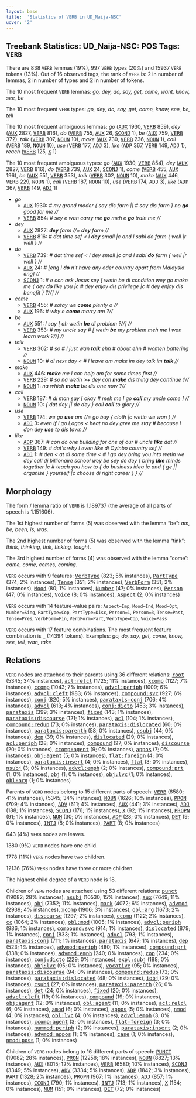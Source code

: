 ```yaml
---
layout: base
title:  'Statistics of VERB in UD_Naija-NSC'
udver: '2'
---
```


## Treebank Statistics: UD_Naija-NSC: POS Tags: `VERB`

There are 838 `VERB` lemmas (19%), 997 `VERB` types (20%) and 15937 `VERB` tokens (13%).
Out of 16 observed tags, the rank of `VERB` is: 2 in number of lemmas, 2 in number of types and 2 in number of tokens.

The 10 most frequent `VERB` lemmas: <em>go, dey, do, say, get, come, want, know, see, be</em>

The 10 most frequent `VERB` types:  <em>go, dey, do, say, get, come, know, see, be, tell</em>

The 10 most frequent ambiguous lemmas: <em>go</em> (<tt><a href="pcm_nsc-pos-AUX.html">AUX</a></tt> 1930, <tt><a href="pcm_nsc-pos-VERB.html">VERB</a></tt> 859), <em>dey</em> (<tt><a href="pcm_nsc-pos-AUX.html">AUX</a></tt> 2827, <tt><a href="pcm_nsc-pos-VERB.html">VERB</a></tt> 816), <em>do</em> (<tt><a href="pcm_nsc-pos-VERB.html">VERB</a></tt> 755, <tt><a href="pcm_nsc-pos-AUX.html">AUX</a></tt> 26, <tt><a href="pcm_nsc-pos-SCONJ.html">SCONJ</a></tt> 1), <em>be</em> (<tt><a href="pcm_nsc-pos-AUX.html">AUX</a></tt> 759, <tt><a href="pcm_nsc-pos-VERB.html">VERB</a></tt> 372), <em>talk</em> (<tt><a href="pcm_nsc-pos-VERB.html">VERB</a></tt> 307, <tt><a href="pcm_nsc-pos-NOUN.html">NOUN</a></tt> 10), <em>make</em> (<tt><a href="pcm_nsc-pos-AUX.html">AUX</a></tt> 730, <tt><a href="pcm_nsc-pos-VERB.html">VERB</a></tt> 236, <tt><a href="pcm_nsc-pos-NOUN.html">NOUN</a></tt> 1), <em>call</em> (<tt><a href="pcm_nsc-pos-VERB.html">VERB</a></tt> 189, <tt><a href="pcm_nsc-pos-NOUN.html">NOUN</a></tt> 10), <em>use</em> (<tt><a href="pcm_nsc-pos-VERB.html">VERB</a></tt> 177, <tt><a href="pcm_nsc-pos-ADJ.html">ADJ</a></tt> 3), <em>like</em> (<tt><a href="pcm_nsc-pos-ADP.html">ADP</a></tt> 367, <tt><a href="pcm_nsc-pos-VERB.html">VERB</a></tt> 149, <tt><a href="pcm_nsc-pos-ADJ.html">ADJ</a></tt> 1), <em>reach</em> (<tt><a href="pcm_nsc-pos-VERB.html">VERB</a></tt> 125, <tt><a href="pcm_nsc-pos-X.html">X</a></tt> 1)

The 10 most frequent ambiguous types:  <em>go</em> (<tt><a href="pcm_nsc-pos-AUX.html">AUX</a></tt> 1930, <tt><a href="pcm_nsc-pos-VERB.html">VERB</a></tt> 854), <em>dey</em> (<tt><a href="pcm_nsc-pos-AUX.html">AUX</a></tt> 2827, <tt><a href="pcm_nsc-pos-VERB.html">VERB</a></tt> 816), <em>do</em> (<tt><a href="pcm_nsc-pos-VERB.html">VERB</a></tt> 739, <tt><a href="pcm_nsc-pos-AUX.html">AUX</a></tt> 24, <tt><a href="pcm_nsc-pos-SCONJ.html">SCONJ</a></tt> 1), <em>come</em> (<tt><a href="pcm_nsc-pos-VERB.html">VERB</a></tt> 455, <tt><a href="pcm_nsc-pos-AUX.html">AUX</a></tt> 196), <em>be</em> (<tt><a href="pcm_nsc-pos-AUX.html">AUX</a></tt> 551, <tt><a href="pcm_nsc-pos-VERB.html">VERB</a></tt> 353), <em>talk</em> (<tt><a href="pcm_nsc-pos-VERB.html">VERB</a></tt> 302, <tt><a href="pcm_nsc-pos-NOUN.html">NOUN</a></tt> 10), <em>make</em> (<tt><a href="pcm_nsc-pos-AUX.html">AUX</a></tt> 446, <tt><a href="pcm_nsc-pos-VERB.html">VERB</a></tt> 229, <tt><a href="pcm_nsc-pos-NOUN.html">NOUN</a></tt> 1), <em>call</em> (<tt><a href="pcm_nsc-pos-VERB.html">VERB</a></tt> 187, <tt><a href="pcm_nsc-pos-NOUN.html">NOUN</a></tt> 10), <em>use</em> (<tt><a href="pcm_nsc-pos-VERB.html">VERB</a></tt> 174, <tt><a href="pcm_nsc-pos-ADJ.html">ADJ</a></tt> 3), <em>like</em> (<tt><a href="pcm_nsc-pos-ADP.html">ADP</a></tt> 367, <tt><a href="pcm_nsc-pos-VERB.html">VERB</a></tt> 149, <tt><a href="pcm_nsc-pos-ADJ.html">ADJ</a></tt> 1)


* <em>go</em>
  * <tt><a href="pcm_nsc-pos-AUX.html">AUX</a></tt> 1930: <em># my grand moder { say dis farm || # say dis farm } no <b>go</b> good for me //</em>
  * <tt><a href="pcm_nsc-pos-VERB.html">VERB</a></tt> 854: <em># sey e wan carry me <b>go</b> meh e <b>go</b> train me //</em>
* <em>dey</em>
  * <tt><a href="pcm_nsc-pos-AUX.html">AUX</a></tt> 2827: <em><b>dey</b> farm //= <b>dey</b> farm //</em>
  * <tt><a href="pcm_nsc-pos-VERB.html">VERB</a></tt> 816: <em># dat time sef < I <b>dey</b> small |c and I sabi do farm { well |r well } //</em>
* <em>do</em>
  * <tt><a href="pcm_nsc-pos-VERB.html">VERB</a></tt> 739: <em># dat time sef < I dey small |c and I sabi <b>do</b> farm { well |r well } //</em>
  * <tt><a href="pcm_nsc-pos-AUX.html">AUX</a></tt> 24: <em># [eng I <b>do</b> n't have any oder country apart from Malaysia eng] //</em>
  * <tt><a href="pcm_nsc-pos-SCONJ.html">SCONJ</a></tt> 1: <em># e con ask Jesus sey [ wetin be di condition wey go make me { dey <b>do</b> like you |c # dey enjoy dis privilege |c # dey enjoy dis benefit } ?//] //</em>
* <em>come</em>
  * <tt><a href="pcm_nsc-pos-VERB.html">VERB</a></tt> 455: <em># sotay we <b>come</b> plenty o //</em>
  * <tt><a href="pcm_nsc-pos-AUX.html">AUX</a></tt> 196: <em># why e <b>come</b> marry am ?//</em>
* <em>be</em>
  * <tt><a href="pcm_nsc-pos-AUX.html">AUX</a></tt> 551: <em>I say [ ah wetin <b>be</b> di problem ?//] //</em>
  * <tt><a href="pcm_nsc-pos-VERB.html">VERB</a></tt> 353: <em># my uncle say # [ wetin <b>be</b> my problem meh me I wan learn work ?//] //</em>
* <em>talk</em>
  * <tt><a href="pcm_nsc-pos-VERB.html">VERB</a></tt> 302: <em># so # I just wan <b>talk</b> ehn # about ehn # women battering //</em>
  * <tt><a href="pcm_nsc-pos-NOUN.html">NOUN</a></tt> 10: <em># di next day < # I leave am make im dey talk im <b>talk</b> //</em>
* <em>make</em>
  * <tt><a href="pcm_nsc-pos-AUX.html">AUX</a></tt> 446: <em><b>make</b> me I con help am for some times first //</em>
  * <tt><a href="pcm_nsc-pos-VERB.html">VERB</a></tt> 229: <em># so na wetin >+ dey con <b>make</b> dis thing dey continue ?//</em>
  * <tt><a href="pcm_nsc-pos-NOUN.html">NOUN</a></tt> 1: <em>na which <b>make</b> be dis one now ?//</em>
* <em>call</em>
  * <tt><a href="pcm_nsc-pos-VERB.html">VERB</a></tt> 187: <em># di man say [ okay # meh me I go <b>call</b> my uncle come ] //</em>
  * <tt><a href="pcm_nsc-pos-NOUN.html">NOUN</a></tt> 10: <em>{ dat dey || de dey } call <b>call</b> to glory //</em>
* <em>use</em>
  * <tt><a href="pcm_nsc-pos-VERB.html">VERB</a></tt> 174: <em>we go <b>use</b> am //= go buy { cloth |c wetin we wan } //</em>
  * <tt><a href="pcm_nsc-pos-ADJ.html">ADJ</a></tt> 3: <em>even if I go Lagos < heat no dey gree me stay # because I don dey <b>use</b> to dis town //</em>
* <em>like</em>
  * <tt><a href="pcm_nsc-pos-ADP.html">ADP</a></tt> 367: <em># con do one building for one of our # uncle <b>like</b> dat //</em>
  * <tt><a href="pcm_nsc-pos-VERB.html">VERB</a></tt> 149: <em># dat's why I even <b>like</b> di Oyinbo country sef //</em>
  * <tt><a href="pcm_nsc-pos-ADJ.html">ADJ</a></tt> 1: <em># den < at di same time < # I go dey bring you into wetin we dey call di billionaire school wey be sey de dey { bring <b>like</b> minds together |c # teach you how to { do business idea |c and { ge || organise } yourself |c choose di right career } } //</em>

## Morphology

The form / lemma ratio of `VERB` is 1.189737 (the average of all parts of speech is 1.151606).

The 1st highest number of forms (5) was observed with the lemma “be”: <em>am, be, been, is, was</em>.

The 2nd highest number of forms (5) was observed with the lemma “tink”: <em>think, thinking, tink, tinking, tought</em>.

The 3rd highest number of forms (4) was observed with the lemma “come”: <em>came, come, comes, coming</em>.

`VERB` occurs with 9 features: <tt><a href="pcm_nsc-feat-VerbType.html">VerbType</a></tt> (823; 5% instances), <tt><a href="pcm_nsc-feat-PartType.html">PartType</a></tt> (374; 2% instances), <tt><a href="pcm_nsc-feat-Tense.html">Tense</a></tt> (351; 2% instances), <tt><a href="pcm_nsc-feat-VerbForm.html">VerbForm</a></tt> (351; 2% instances), <tt><a href="pcm_nsc-feat-Mood.html">Mood</a></tt> (80; 1% instances), <tt><a href="pcm_nsc-feat-Number.html">Number</a></tt> (47; 0% instances), <tt><a href="pcm_nsc-feat-Person.html">Person</a></tt> (47; 0% instances), <tt><a href="pcm_nsc-feat-Voice.html">Voice</a></tt> (8; 0% instances), <tt><a href="pcm_nsc-feat-Aspect.html">Aspect</a></tt> (2; 0% instances)

`VERB` occurs with 14 feature-value pairs: `Aspect=Imp`, `Mood=Ind`, `Mood=Opt`, `Number=Sing`, `PartType=Cop`, `PartType=Disc`, `Person=1`, `Person=3`, `Tense=Past`, `Tense=Pres`, `VerbForm=Fin`, `VerbForm=Part`, `VerbType=Cop`, `Voice=Pass`

`VERB` occurs with 17 feature combinations.
The most frequent feature combination is `_` (14394 tokens).
Examples: <em>go, do, say, get, come, know, see, tell, wan, take</em>


## Relations

`VERB` nodes are attached to their parents using 36 different relations: <tt><a href="pcm_nsc-dep-root.html">root</a></tt> (5345; 34% instances), <tt><a href="pcm_nsc-dep-acl-relcl.html">acl:relcl</a></tt> (1725; 11% instances), <tt><a href="pcm_nsc-dep-xcomp.html">xcomp</a></tt> (1127; 7% instances), <tt><a href="pcm_nsc-dep-ccomp.html">ccomp</a></tt> (1043; 7% instances), <tt><a href="pcm_nsc-dep-advcl-periph.html">advcl:periph</a></tt> (1009; 6% instances), <tt><a href="pcm_nsc-dep-advcl-cleft.html">advcl:cleft</a></tt> (983; 6% instances), <tt><a href="pcm_nsc-dep-compound-svc.html">compound:svc</a></tt> (927; 6% instances), <tt><a href="pcm_nsc-dep-conj.html">conj</a></tt> (820; 5% instances), <tt><a href="pcm_nsc-dep-parataxis-conj.html">parataxis:conj</a></tt> (706; 4% instances), <tt><a href="pcm_nsc-dep-advcl.html">advcl</a></tt> (613; 4% instances), <tt><a href="pcm_nsc-dep-conj-dicto.html">conj:dicto</a></tt> (453; 3% instances), <tt><a href="pcm_nsc-dep-parataxis.html">parataxis</a></tt> (399; 3% instances), <tt><a href="pcm_nsc-dep-fixed.html">fixed</a></tt> (143; 1% instances), <tt><a href="pcm_nsc-dep-parataxis-discourse.html">parataxis:discourse</a></tt> (121; 1% instances), <tt><a href="pcm_nsc-dep-acl.html">acl</a></tt> (104; 1% instances), <tt><a href="pcm_nsc-dep-compound-redup.html">compound:redup</a></tt> (73; 0% instances), <tt><a href="pcm_nsc-dep-parataxis-dislocated.html">parataxis:dislocated</a></tt> (60; 0% instances), <tt><a href="pcm_nsc-dep-parataxis-parenth.html">parataxis:parenth</a></tt> (58; 0% instances), <tt><a href="pcm_nsc-dep-csubj.html">csubj</a></tt> (44; 0% instances), <tt><a href="pcm_nsc-dep-dep.html">dep</a></tt> (39; 0% instances), <tt><a href="pcm_nsc-dep-dislocated.html">dislocated</a></tt> (29; 0% instances), <tt><a href="pcm_nsc-dep-acl-periph.html">acl:periph</a></tt> (28; 0% instances), <tt><a href="pcm_nsc-dep-compound.html">compound</a></tt> (27; 0% instances), <tt><a href="pcm_nsc-dep-discourse.html">discourse</a></tt> (20; 0% instances), <tt><a href="pcm_nsc-dep-ccomp-agent.html">ccomp:agent</a></tt> (9; 0% instances), <tt><a href="pcm_nsc-dep-appos.html">appos</a></tt> (7; 0% instances), <tt><a href="pcm_nsc-dep-obj-agent.html">obj:agent</a></tt> (5; 0% instances), <tt><a href="pcm_nsc-dep-flat-foreign.html">flat:foreign</a></tt> (4; 0% instances), <tt><a href="pcm_nsc-dep-parataxis-insert.html">parataxis:insert</a></tt> (4; 0% instances), <tt><a href="pcm_nsc-dep-flat.html">flat</a></tt> (3; 0% instances), <tt><a href="pcm_nsc-dep-nsubj.html">nsubj</a></tt> (3; 0% instances), <tt><a href="pcm_nsc-dep-advcl-emph.html">advcl:emph</a></tt> (2; 0% instances), <tt><a href="pcm_nsc-dep-compound-prt.html">compound:prt</a></tt> (1; 0% instances), <tt><a href="pcm_nsc-dep-obj.html">obj</a></tt> (1; 0% instances), <tt><a href="pcm_nsc-dep-obj-lvc.html">obj:lvc</a></tt> (1; 0% instances), <tt><a href="pcm_nsc-dep-obl-arg.html">obl:arg</a></tt> (1; 0% instances)

Parents of `VERB` nodes belong to 15 different parts of speech: <tt><a href="pcm_nsc-pos-VERB.html">VERB</a></tt> (6580; 41% instances),  (5345; 34% instances), <tt><a href="pcm_nsc-pos-NOUN.html">NOUN</a></tt> (1626; 10% instances), <tt><a href="pcm_nsc-pos-PRON.html">PRON</a></tt> (709; 4% instances), <tt><a href="pcm_nsc-pos-ADV.html">ADV</a></tt> (611; 4% instances), <tt><a href="pcm_nsc-pos-AUX.html">AUX</a></tt> (441; 3% instances), <tt><a href="pcm_nsc-pos-ADJ.html">ADJ</a></tt> (188; 1% instances), <tt><a href="pcm_nsc-pos-SCONJ.html">SCONJ</a></tt> (176; 1% instances), <tt><a href="pcm_nsc-pos-X.html">X</a></tt> (92; 1% instances), <tt><a href="pcm_nsc-pos-PROPN.html">PROPN</a></tt> (91; 1% instances), <tt><a href="pcm_nsc-pos-NUM.html">NUM</a></tt> (30; 0% instances), <tt><a href="pcm_nsc-pos-ADP.html">ADP</a></tt> (23; 0% instances), <tt><a href="pcm_nsc-pos-DET.html">DET</a></tt> (9; 0% instances), <tt><a href="pcm_nsc-pos-INTJ.html">INTJ</a></tt> (8; 0% instances), <tt><a href="pcm_nsc-pos-PART.html">PART</a></tt> (8; 0% instances)

643 (4%) `VERB` nodes are leaves.

1380 (9%) `VERB` nodes have one child.

1778 (11%) `VERB` nodes have two children.

12136 (76%) `VERB` nodes have three or more children.

The highest child degree of a `VERB` node is 18.

Children of `VERB` nodes are attached using 53 different relations: <tt><a href="pcm_nsc-dep-punct.html">punct</a></tt> (19082; 28% instances), <tt><a href="pcm_nsc-dep-nsubj.html">nsubj</a></tt> (10530; 15% instances), <tt><a href="pcm_nsc-dep-aux.html">aux</a></tt> (7649; 11% instances), <tt><a href="pcm_nsc-dep-obj.html">obj</a></tt> (7352; 11% instances), <tt><a href="pcm_nsc-dep-mark.html">mark</a></tt> (4072; 6% instances), <tt><a href="pcm_nsc-dep-advmod.html">advmod</a></tt> (2939; 4% instances), <tt><a href="pcm_nsc-dep-xcomp.html">xcomp</a></tt> (1906; 3% instances), <tt><a href="pcm_nsc-dep-obl-arg.html">obl:arg</a></tt> (1673; 2% instances), <tt><a href="pcm_nsc-dep-discourse.html">discourse</a></tt> (1297; 2% instances), <tt><a href="pcm_nsc-dep-ccomp.html">ccomp</a></tt> (1122; 2% instances), <tt><a href="pcm_nsc-dep-cc.html">cc</a></tt> (1064; 2% instances), <tt><a href="pcm_nsc-dep-obl-mod.html">obl:mod</a></tt> (1005; 1% instances), <tt><a href="pcm_nsc-dep-advcl-periph.html">advcl:periph</a></tt> (986; 1% instances), <tt><a href="pcm_nsc-dep-compound-svc.html">compound:svc</a></tt> (914; 1% instances), <tt><a href="pcm_nsc-dep-dislocated.html">dislocated</a></tt> (879; 1% instances), <tt><a href="pcm_nsc-dep-conj.html">conj</a></tt> (833; 1% instances), <tt><a href="pcm_nsc-dep-advcl.html">advcl</a></tt> (793; 1% instances), <tt><a href="pcm_nsc-dep-parataxis-conj.html">parataxis:conj</a></tt> (711; 1% instances), <tt><a href="pcm_nsc-dep-parataxis.html">parataxis</a></tt> (647; 1% instances), <tt><a href="pcm_nsc-dep-dep.html">dep</a></tt> (523; 1% instances), <tt><a href="pcm_nsc-dep-advmod-periph.html">advmod:periph</a></tt> (480; 1% instances), <tt><a href="pcm_nsc-dep-compound-prt.html">compound:prt</a></tt> (338; 0% instances), <tt><a href="pcm_nsc-dep-advmod-emph.html">advmod:emph</a></tt> (240; 0% instances), <tt><a href="pcm_nsc-dep-cop.html">cop</a></tt> (234; 0% instances), <tt><a href="pcm_nsc-dep-conj-dicto.html">conj:dicto</a></tt> (229; 0% instances), <tt><a href="pcm_nsc-dep-expl-subj.html">expl:subj</a></tt> (188; 0% instances), <tt><a href="pcm_nsc-dep-obj-lvc.html">obj:lvc</a></tt> (95; 0% instances), <tt><a href="pcm_nsc-dep-vocative.html">vocative</a></tt> (95; 0% instances), <tt><a href="pcm_nsc-dep-parataxis-discourse.html">parataxis:discourse</a></tt> (94; 0% instances), <tt><a href="pcm_nsc-dep-compound-redup.html">compound:redup</a></tt> (73; 0% instances), <tt><a href="pcm_nsc-dep-parataxis-dislocated.html">parataxis:dislocated</a></tt> (48; 0% instances), <tt><a href="pcm_nsc-dep-iobj.html">iobj</a></tt> (29; 0% instances), <tt><a href="pcm_nsc-dep-csubj.html">csubj</a></tt> (27; 0% instances), <tt><a href="pcm_nsc-dep-parataxis-parenth.html">parataxis:parenth</a></tt> (26; 0% instances), <tt><a href="pcm_nsc-dep-det.html">det</a></tt> (24; 0% instances), <tt><a href="pcm_nsc-dep-fixed.html">fixed</a></tt> (20; 0% instances), <tt><a href="pcm_nsc-dep-advcl-cleft.html">advcl:cleft</a></tt> (19; 0% instances), <tt><a href="pcm_nsc-dep-compound.html">compound</a></tt> (19; 0% instances), <tt><a href="pcm_nsc-dep-obj-agent.html">obj:agent</a></tt> (12; 0% instances), <tt><a href="pcm_nsc-dep-obl-agent.html">obl:agent</a></tt> (11; 0% instances), <tt><a href="pcm_nsc-dep-acl-relcl.html">acl:relcl</a></tt> (6; 0% instances), <tt><a href="pcm_nsc-dep-amod.html">amod</a></tt> (6; 0% instances), <tt><a href="pcm_nsc-dep-appos.html">appos</a></tt> (5; 0% instances), <tt><a href="pcm_nsc-dep-nmod.html">nmod</a></tt> (4; 0% instances), <tt><a href="pcm_nsc-dep-obl-lvc.html">obl:lvc</a></tt> (4; 0% instances), <tt><a href="pcm_nsc-dep-advcl-emph.html">advcl:emph</a></tt> (3; 0% instances), <tt><a href="pcm_nsc-dep-ccomp-agent.html">ccomp:agent</a></tt> (3; 0% instances), <tt><a href="pcm_nsc-dep-flat-foreign.html">flat:foreign</a></tt> (3; 0% instances), <tt><a href="pcm_nsc-dep-nummod-periph.html">nummod:periph</a></tt> (2; 0% instances), <tt><a href="pcm_nsc-dep-parataxis-insert.html">parataxis:insert</a></tt> (2; 0% instances), <tt><a href="pcm_nsc-dep-advmod-appos.html">advmod:appos</a></tt> (1; 0% instances), <tt><a href="pcm_nsc-dep-case.html">case</a></tt> (1; 0% instances), <tt><a href="pcm_nsc-dep-nmod-poss.html">nmod:poss</a></tt> (1; 0% instances)

Children of `VERB` nodes belong to 16 different parts of speech: <tt><a href="pcm_nsc-pos-PUNCT.html">PUNCT</a></tt> (19082; 28% instances), <tt><a href="pcm_nsc-pos-PRON.html">PRON</a></tt> (12258; 18% instances), <tt><a href="pcm_nsc-pos-NOUN.html">NOUN</a></tt> (8827; 13% instances), <tt><a href="pcm_nsc-pos-AUX.html">AUX</a></tt> (8015; 12% instances), <tt><a href="pcm_nsc-pos-VERB.html">VERB</a></tt> (6580; 10% instances), <tt><a href="pcm_nsc-pos-SCONJ.html">SCONJ</a></tt> (3349; 5% instances), <tt><a href="pcm_nsc-pos-ADV.html">ADV</a></tt> (3334; 5% instances), <tt><a href="pcm_nsc-pos-ADP.html">ADP</a></tt> (1842; 3% instances), <tt><a href="pcm_nsc-pos-PART.html">PART</a></tt> (1328; 2% instances), <tt><a href="pcm_nsc-pos-PROPN.html">PROPN</a></tt> (967; 1% instances), <tt><a href="pcm_nsc-pos-ADJ.html">ADJ</a></tt> (857; 1% instances), <tt><a href="pcm_nsc-pos-CCONJ.html">CCONJ</a></tt> (790; 1% instances), <tt><a href="pcm_nsc-pos-INTJ.html">INTJ</a></tt> (713; 1% instances), <tt><a href="pcm_nsc-pos-X.html">X</a></tt> (154; 0% instances), <tt><a href="pcm_nsc-pos-NUM.html">NUM</a></tt> (151; 0% instances), <tt><a href="pcm_nsc-pos-DET.html">DET</a></tt> (72; 0% instances)

